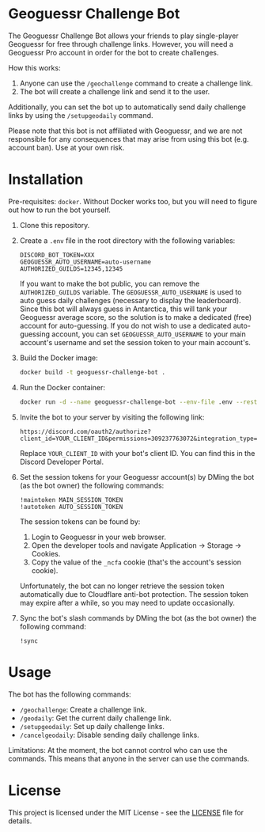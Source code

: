 # Geoguessr Challenge Bot

The Geoguessr Challenge Bot allows your friends to play single-player Geoguessr for free through challenge links. However, you will need a Geoguessr Pro account in order for the bot to create challenges.

How this works:
1. Anyone can use the `/geochallenge` command to create a challenge link.
2. The bot will create a challenge link and send it to the user.

Additionally, you can set the bot up to automatically send daily challenge links by using the `/setupgeodaily` command.

Please note that this bot is not affiliated with Geoguessr, and we are not responsible for any consequences that may arise from using this bot (e.g. account ban). Use at your own risk.

# Installation

Pre-requisites: `docker`. Without Docker works too, but you will need to figure out how to run the bot yourself.

1. Clone this repository.
2. Create a `.env` file in the root directory with the following variables:
    ```dotenv
    DISCORD_BOT_TOKEN=XXX
    GEOGUESSR_AUTO_USERNAME=auto-username
    AUTHORIZED_GUILDS=12345,12345
    ```
   If you want to make the bot public, you can remove the `AUTHORIZED_GUILDS` variable.
   The `GEOGUESSR_AUTO_USERNAME` is used to auto guess daily challenges (necessary to display the leaderboard). Since this bot will always guess in Antarctica, this will tank your Geoguessr average score, so the solution is to make a dedicated (free) account for auto-guessing. If you do not wish to use a dedicated auto-guessing account, you can set `GEOGUESSR_AUTO_USERNAME` to your main account's username and set the session token to your main account's.

3. Build the Docker image:
    ```bash
    docker build -t geoguessr-challenge-bot .
    ```
4. Run the Docker container:
    ```bash
    docker run -d --name geoguessr-challenge-bot --env-file .env --restart on-failure -v data:/geoguessr/data geoguessr-challenge-bot:latest
    ```
5. Invite the bot to your server by visiting the following link:
   ```
   https://discord.com/oauth2/authorize?client_id=YOUR_CLIENT_ID&permissions=309237763072&integration_type=0&scope=bot+applications.commands
   ```
    Replace `YOUR_CLIENT_ID` with your bot's client ID. You can find this in the Discord Developer Portal.

6. Set the session tokens for your Geoguessr account(s) by DMing the bot (as the bot owner) the following commands:
   ```
   !maintoken MAIN_SESSION_TOKEN
   !autotoken AUTO_SESSION_TOKEN
   ```
   The session tokens can be found by:

   1. Login to Geoguessr in your web browser. 
   2. Open the developer tools and navigate Application → Storage → Cookies. 
   3. Copy the value of the `_ncfa` cookie (that's the account's session cookie).

   Unfortunately, the bot can no longer retrieve the session token automatically due to Cloudflare anti-bot protection. The session token may expire after a while, so you may need to update occasionally.

7. Sync the bot's slash commands by DMing the bot (as the bot owner) the following command:
   ```
   !sync
   ```


# Usage

The bot has the following commands:
- `/geochallenge`: Create a challenge link.
- `/geodaily`: Get the current daily challenge link.
- `/setupgeodaily`: Set up daily challenge links.
- `/cancelgeodaily`: Disable sending daily challenge links.

Limitations: At the moment, the bot cannot control who can use the commands. This means that anyone in the server can use the commands.

# License

This project is licensed under the MIT License - see the [LICENSE](LICENSE) file for details.
